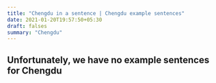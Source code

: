 ```yaml
---
title: "Chengdu in a sentence | Chengdu example sentences"
date: 2021-01-20T19:57:50+05:30
draft: falses
summary: "Chengdu"
---
```

## Unfortunately, we have no example sentences for Chengdu                 
